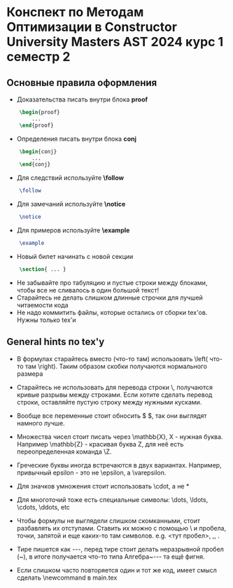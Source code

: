 # Конспект по Методам Оптимизации в Constructor University Masters AST 2024 курс 1 семестр 2
## Основные правила оформления 
* Доказательства писать внутри блока **proof**
```tex
    \begin{proof}
        ...
    \end{proof}
```
* Определения писать внутри блока **conj**
```tex
    \begin{conj} 
        ...
    \end{conj}
```
* Для следствий используйте **\follow**
```tex
    \follow
```
* Для замечаний используйте **\notice**
```tex
    \notice
```
* Для примеров используйте **\example**
```tex
    \example
```
* Новый билет начинать с новой секции 
```tex
    \section{ ... }
```
* Не забывайте про табуляцию и пустые строки между блоками, чтобы все не сливалось в один большой текст!
* Старайтесь не делать слишком длинные строчки для лучшей читаемости кода
* Не надо коммитить файлы, которые остались от сборки tex'ов. Нужны только tex'и
## General hints по tex'у
* В формулах старайтесь вместо (что-то там) использовать \left( что-то там \right). Таким образом скобки получаются нормального размера
* Старайтесь не использовать для перевода строки \\, получаются кривые разрывы между строками. Если хотите сделать перевод строки, оставляйте пустую строку между нужными кусками.
* Вообще все переменные стоит обносить $ $, так они выглядят намного лучше.
* Множества чисел стоит писать через \mathbb{X}, X - нужная буква. Например \mathbb{Z} - красивая буква Z, для неё есть переопределенная команда \Z.
* Греческие буквы иногда встречаются в двух вариантах. Например, привычный epsilon - это не \epsilon, а \varepsilon.
* Для значков умножения стоит использовать \cdot, а не *

* Для многоточий тоже есть специальные символы: \dots, \ldots, \cdots, \ddots, etc
* Чтобы формулы не выглядели слишком скомканными, стоит разбавлять их отступами. Ставить их можно с помощью \ и пробела, точки, запятой и еще каких-то там символов. e.g. \<тут пробел>, \,, \.

* Тире пишется как ---, перед тире стоит делать неразрывной пробел (~), в итоге получается что-то типа Алгебра~--- та ещё фигня.
* Если слишком часто повторяется один и тот же код, имеет смысл сделать \newcommand в main.tex
